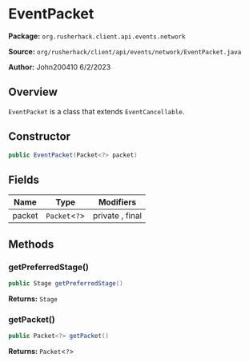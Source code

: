 # EventPacket

**Package:** `org.rusherhack.client.api.events.network`

**Source:** `org/rusherhack/client/api/events/network/EventPacket.java`

**Author:** John200410 6/2/2023



## Overview

`EventPacket` is a class that extends `EventCancellable`.

## Constructor

```java
public EventPacket(Packet<?> packet)
```

## Fields

| Name | Type | Modifiers |
|------|------|----------|
| packet | `Packet`<`?`> | private , final |


## Methods

### getPreferredStage()

```java
public Stage getPreferredStage()
```

**Returns:** `Stage`

### getPacket()

```java
public Packet<?> getPacket()
```

**Returns:** `Packet`<`?`>

